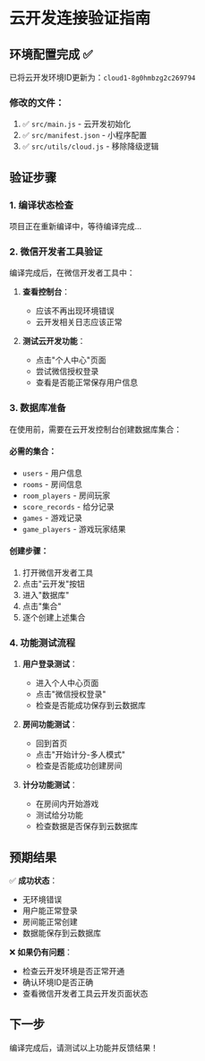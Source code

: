 # 云开发连接验证指南

## 环境配置完成 ✅

已将云开发环境ID更新为：`cloud1-8g0hmbzg2c269794`

### 修改的文件：
1. ✅ `src/main.js` - 云开发初始化
2. ✅ `src/manifest.json` - 小程序配置  
3. ✅ `src/utils/cloud.js` - 移除降级逻辑

## 验证步骤

### 1. 编译状态检查
项目正在重新编译中，等待编译完成...

### 2. 微信开发者工具验证
编译完成后，在微信开发者工具中：

1. **查看控制台**：
   - 应该不再出现环境错误
   - 云开发相关日志应该正常

2. **测试云开发功能**：
   - 点击"个人中心"页面
   - 尝试微信授权登录
   - 查看是否能正常保存用户信息

### 3. 数据库准备

在使用前，需要在云开发控制台创建数据库集合：

#### 必需的集合：
- `users` - 用户信息
- `rooms` - 房间信息  
- `room_players` - 房间玩家
- `score_records` - 给分记录
- `games` - 游戏记录
- `game_players` - 游戏玩家结果

#### 创建步骤：
1. 打开微信开发者工具
2. 点击"云开发"按钮
3. 进入"数据库"
4. 点击"集合"
5. 逐个创建上述集合

### 4. 功能测试流程

1. **用户登录测试**：
   - 进入个人中心页面
   - 点击"微信授权登录"
   - 检查是否能成功保存到云数据库

2. **房间功能测试**：
   - 回到首页
   - 点击"开始计分-多人模式"
   - 检查是否能成功创建房间

3. **计分功能测试**：
   - 在房间内开始游戏
   - 测试给分功能
   - 检查数据是否保存到云数据库

## 预期结果

✅ **成功状态**：
- 无环境错误
- 用户能正常登录
- 房间能正常创建
- 数据能保存到云数据库

❌ **如果仍有问题**：
- 检查云开发环境是否正常开通
- 确认环境ID是否正确
- 查看微信开发者工具云开发页面状态

## 下一步

编译完成后，请测试以上功能并反馈结果！ 